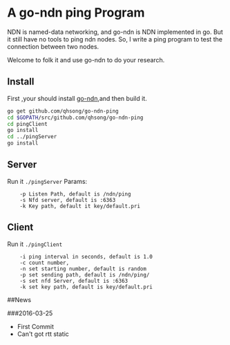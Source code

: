 # A go-ndn ping Program

NDN is named-data networking, and go-ndn is NDN implemented in go. But it still have no tools to ping ndn nodes. So, I write a ping program to test
the connection between two nodes.

Welcome to folk it and use go-ndn to do your research.

## Install
First ,your should install [go-ndn](https://github.com/go-ndn/example#step-0-install-go),and then build it.

```bash
go get github.com/qhsong/go-ndn-ping
cd $GOPATH/src/github.com/qhsong/go-ndn-ping
cd pingClient
go install 
cd ../pingServer
go install
```


## Server
Run it `./pingServer`
Params:
``` 
    -p Listen Path, default is /ndn/ping
    -s Nfd server, default is :6363
    -k Key path, default it key/default.pri
```
## Client
Run it `./pingClient`
```
    -i ping interval in seconds, default is 1.0
    -c count number,
    -n set starting number, default is random
    -p set sending path, default is /ndn/ping/
    -s set nfd Server, default is :6363
    -k set key path, default is key/default.pri
```

##News

###2016-03-25
- First Commit
- Can't got rtt static 
